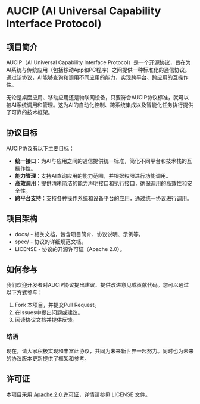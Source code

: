 # AUCIP (AI Universal Capability Interface Protocol)

## 项目简介

AUCIP（AI Universal Capability Interface Protocol）是一个开源协议，旨在为AI系统与传统应用（包括移动App和PC程序）之间提供一种标准化的通信协议。通过该协议，AI能够查询和调用不同应用的能力，实现跨平台、跨应用的互操作性。

无论是桌面应用、移动应用还是物联网设备，只要符合AUCIP协议标准，就可以被AI系统调用和管理。这为AI的自动化控制、跨系统集成以及智能化任务执行提供了可靠的技术框架。

## 协议目标

AUCIP协议有以下主要目标：

- **统一接口**：为AI与应用之间的通信提供统一标准，简化不同平台和技术栈的互操作性。
- **能力管理**：支持AI查询应用的能力范围，并根据权限进行功能调用。
- **高效调用**：提供清晰简洁的能力声明接口和执行接口，确保调用的高效性和安全性。
- **跨平台支持**：支持各种操作系统和设备平台的应用，通过统一协议进行调用。

## 项目架构

- docs/ - 相关文档，包含项目简介、协议说明、示例等。
- spec/ - 协议的详细规范文档。
- LICENSE - 协议的开源许可证（Apache 2.0）。

## 如何参与

我们欢迎开发者对AUCIP协议提出建议、提供改进意见或贡献代码。您可以通过以下方式参与：

1. Fork 本项目，并提交Pull Request。
2. 在Issues中提出问题或建议。
3. 阅读协议文档并提供反馈。


### 结语

现在，请大家积极实现和丰富此协议，共同为未来新世界一起努力。同时也为未来的协议版本更新提供了框架和参考。

## 许可证

本项目采用 [Apache 2.0 许可证](LICENSE)，详情请参见 LICENSE 文件。